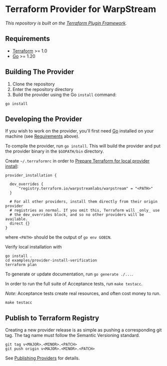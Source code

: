 # Terraform Provider for WarpStream

_This repository is built on the [Terraform Plugin Framework](https://github.com/hashicorp/terraform-plugin-framework)._

## Requirements

- [Terraform](https://developer.hashicorp.com/terraform/downloads) >= 1.0
- [Go](https://golang.org/doc/install) >= 1.20

## Building The Provider

1. Clone the repository
1. Enter the repository directory
1. Build the provider using the Go `install` command:

```shell
go install
```

## Developing the Provider

If you wish to work on the provider, you'll first need [Go](http://www.golang.org) installed on your machine (see [Requirements](#requirements) above).

To compile the provider, run `go install`. This will build the provider and put the provider binary in the `$GOPATH/bin` directory.


Create `~/.terraformrc` in order to [Prepare Terraform for local provider install][terraformrc]:

```
provider_installation {

  dev_overrides {
      "registry.terraform.io/warpstreamlabs/warpstream" = "<PATH>"
  }

  # For all other providers, install them directly from their origin provider
  # registries as normal. If you omit this, Terraform will _only_ use
  # the dev_overrides block, and so no other providers will be available.
  direct {}
}
```
where `<PATH>` should be the output of `go env GOBIN`.


[terraformrc]: https://developer.hashicorp.com/terraform/tutorials/providers-plugin-framework/providers-plugin-framework-provider#prepare-terraform-for-local-provider-install

Verify local installation with
```shell
go install .
cd examples/provider-install-verification
terraform plan
```

To generate or update documentation, run `go generate ./...`.

In order to run the full suite of Acceptance tests, run `make testacc`.

*Note:* Acceptance tests create real resources, and often cost money to run.

```shell
make testacc
```

## Publish to Terraform Registry

Creating a new provider release is as simple as pushing a corresponding git tag.
The tag name must follow the Semantic Versioning standard.
```shell
git tag v<MAJOR>.<MINOR>.<PATCH>
git push origin v<MAJOR>.<MINOR>.<PATCH>
```

See [Publishing Providers][] for details.

[Publishing Providers]: https://developer.hashicorp.com/terraform/registry/providers/publishing
